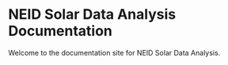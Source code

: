 # NEID Solar Data Analysis Documentation

Welcome to the documentation site for NEID Solar Data
Analysis. 
